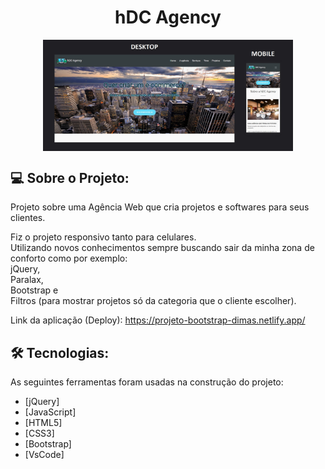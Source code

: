 <h1 align="center">
    hDC Agency
</h1>

<p align="center" style="display: flex; align-items: flex-start; justify-content: center;">
  <img alt="PROJECT" title="#PROJECT" src="https://github.com/dimascapelari/projeto-bootstrap/blob/main/img/projeto-bootstrap.jpg" width="400px">
</p>



## 💻 Sobre o Projeto:

Projeto sobre uma Agência Web que cria projetos e softwares para seus clientes.

Fiz o projeto responsivo tanto para celulares.<br>
Utilizando novos conhecimentos sempre buscando sair da minha zona de conforto como por exemplo: <br>
jQuery,<br>
Paralax,<br>
Bootstrap e<br>
Filtros (para mostrar projetos só da categoria que o cliente escolher).<br>

Link da aplicação (Deploy): https://projeto-bootstrap-dimas.netlify.app/

## 🛠 Tecnologias:

As seguintes ferramentas foram usadas na construção do projeto:

- [jQuery]
- [JavaScript]
- [HTML5]
- [CSS3]
- [Bootstrap]
- [VsCode]
 

